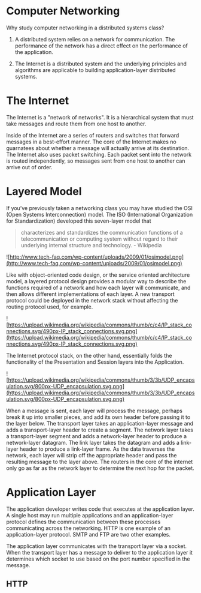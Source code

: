 Computer Networking
===================

Why study computer networking in a distributed systems class?

1. A distributed system relies on a network for communication. The performance of the network has a direct effect on the performance of the application.

2. The Internet is a distributed system and the underlying principles and algorithms are applicable to building application-layer distributed systems.

# The Internet

The Internet is a "network of networks". It is a hierarchical system that must take messages and route them from one host to another. 

Inside of the Internet are a series of routers and switches that forward messages in a best-effort manner. The core of the Internet makes no guarnatees about whether a message will actually arrive at its destination. The Internet also uses packet switching. Each packet sent into the network is routed independently, so messages sent from one host to another can arrive out of order.

# Layered Model

If you’ve previously taken a networking class you may have studied the OSI (Open Systems Interconnection) model. The ISO (International Organization for Standardization) developed this seven-layer model that 

> characterizes and standardizes the communication functions of a telecommunication or computing system without regard to their underlying internal structure and technology. - Wikipedia

![http://www.tech-faq.com/wp-content/uploads/2009/01/osimodel.png](http://www.tech-faq.com/wp-content/uploads/2009/01/osimodel.png)

Like with object-oriented code design, or the service oriented architecture model, a layered protocol design provides a modular way to describe the functions required of a network and how each layer will communicate, and then allows different implementations of each layer. A new transport protocol could be deployed in the network stack without affecting the routing protocol used, for example. 

![https://upload.wikimedia.org/wikipedia/commons/thumb/c/c4/IP_stack_connections.svg/490px-IP_stack_connections.svg.png](https://upload.wikimedia.org/wikipedia/commons/thumb/c/c4/IP_stack_connections.svg/490px-IP_stack_connections.svg.png)

The Internet protocol stack, on the other hand, essentially folds the functionality of the Presentation and Session layers into the Application.

![https://upload.wikimedia.org/wikipedia/commons/thumb/3/3b/UDP_encapsulation.svg/800px-UDP_encapsulation.svg.png](https://upload.wikimedia.org/wikipedia/commons/thumb/3/3b/UDP_encapsulation.svg/800px-UDP_encapsulation.svg.png)

When a message is sent, each layer will process the message, perhaps break it up into smaller pieces, and add its own header before passing it to the layer below. The transport layer takes an application-layer message and adds a transport-layer header to create a segment. The network layer takes a transport-layer segment and adds a network-layer header to produce a network-layer datagram. The link layer takes the datagram and adds a link-layer header to produce a link-layer frame. As the data traverses the network, each layer will strip off the appropriate header and pass the resulting message to the layer above. The routers in the core of the internet only go as far as the network layer to determine the next hop for the packet. 


# Application Layer

The application developer writes code that executes at the application layer. A single host may run multiple applications and an application-layer protocol defines the communication between these processes communicating across the networking. HTTP is one example of an application-layer protocol. SMTP and FTP are two other examples.

The application layer communicates with the transport layer via a socket. When the transport layer has a message to deliver to the application layer it determines which socket to use based on the port number specified in the message.

## HTTP
